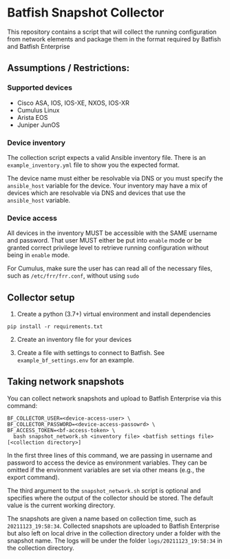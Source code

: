 # Batfish Snapshot Collector

This repository contains a script that will collect the running configuration from network elements and package them in
the format required by Batfish and Batfish Enterprise

## Assumptions / Restrictions:

### Supported devices
- Cisco ASA, IOS, IOS-XE, NXOS, IOS-XR
- Cumulus Linux
- Arista EOS
- Juniper JunOS

### Device inventory
The collection script expects a valid Ansible inventory file. There is an `example_inventory.yml` file to 
show you the expected format. 

The device name must either be resolvable via DNS or you must specify the `ansible_host` variable for the device.
Your inventory may have a mix of devices which are resolvable via DNS and devices that use the `ansible_host` variable.

### Device access
All devices in the inventory MUST be accessible with the SAME username and password. That user MUST either be put into 
`enable` mode or be granted correct privilege level to retrieve running configuration without being in `enable` mode.

For Cumulus, make sure the user has can read all of the necessary files, such as `/etc/frr/frr.conf`, without using `sudo`

## Collector setup

1) Create a python (3.7+) virtual environment and install dependencies
```
pip install -r requirements.txt
```

2) Create an inventory file for your devices

3) Create a file with settings to connect to Batfish. See `example_bf_settings.env` for an example.


## Taking network snapshots

You can collect network snapshots and upload to Batfish Enterprise via this command:

```
BF_COLLECTOR_USER=<device-access-user> \
BF_COLLECTOR_PASSWORD=<device-access-passowrd> \ 
BF_ACCESS_TOKEN=<bf-access-token> \ 
  bash snapshot_network.sh <inventory file> <batfish settings file> [<collection directory>]
```

In the first three lines of this command, we are passing in username and password to access the device as environment variables. They can be omitted if the environment variables are set via other means (e.g., the export command).

The third argument to the `snapshot_network.sh` script is optional and specifies where the output of the collector should be stored. The default value is the current working directory. 

The snapshots are given a name based on collection time, such as `20211123_19:58:34`. Collected snapshots are uploaded to Batfish Enterprise but also left on local drive in the collection directory under a folder with the snapshot name. The logs will be under the folder `logs/20211123_19:58:34` in the collection directory. 
